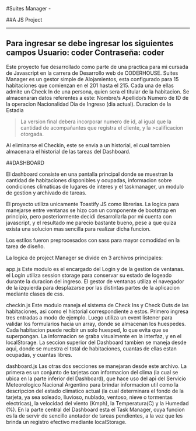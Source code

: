 #Suites Manager - 

##A JS Project


----------------------------------------------------------------------------------------------
Para ingresar se debe ingresar los siguientes campos
Usuario:    coder
Contraseña: coder
----------------------------------------------------------------------------------------------


Este proyecto fue desarrollado como parte de una practica para mi cursada de Javascript en la carrera de Desarrollo
web de CODERHOUSE.
Suites Manager es un gestor simple de Alojamientos, esta configurado para 15 habitaciones que comienzan en el 201 hasta el 215. Cada una de ellas admite un Check In de una persona, quien sera el titular de la habitacion. Se almacenaran datos referentes a este:
Nombre/s
Apellido/s
Numero de ID de la operacion
Nacionalidad
Dia de Ingreso (dia actual).
Duracion de la Estadia

>
>La version final debera incorporar numero de id, al igual que la cantidad de acompañantes que registra el cliente, y la >calificacion otorgada.
>

Al eliminarse el Checkin, este se envia a un historial, el cual tambien almacenara el historial de las tareas del Dashboard.

##DASHBOARD

El dashboard consiste en una pantalla principal donde se muestran la cantidad de habitaciones disponibles y ocupadas, informacion sobre condiciones climaticas de lugares de interes y el taskmanager, un modulo de gestion y archivado de tareas.

El proyecto utiliza unicamente Toastify JS como librerias. La logica para manejarse entre ventanas se hizo con un componente de bootstrap en principio, pero posteriormente decidi desarrollarla por mi cuenta con javascript, y el resultado me parecio bastante bueno, pese a que quiza exista una solucion mas sencilla para realizar dicha funcion.

Los estilos fueron preprocesados con sass para mayor comodidad en la tarea de diseño.

La logica de project Manager se divide en 3 archivos principales:

app.js
Este modulo es el encargado del Login y de la gestion de ventanas.
el Login utiliza session storage para conservar su estado de logeado durante la duracion del ingreso.
El gestor de ventanas utiliza el navegador de la izquierda para desplazarse por las distintas partes de la aplicacion mediante clases de css.

checkin.js
Este modulo maneja el sistema de Check Ins y Check Outs de las habitaciones, asi como el historial correspondiente a estos.
Primero ingresa tres entradas a modo de ejemplo.
Luego utiliza un event listener para validar los formularios hacia un array, donde se almacenan los huespedes.
Cada habitacion puede recibir un solo huesped, lo que evita que se superpongan.
La informacion se graba visualmente en la interfaz, y en el localStorage.
La seccion superior del Dashboard tambien se maneja desde aqui, donde se muestra el total de habitaciones, cuantas de ellas estan ocupadas, y cuantas libres.

dashboard.js
Las otras dos secciones se manejaran desde este archivo.
La primera es un conjunto de tarjetas con informacion del clima (la cual se ubica en la parte inferior del Dashboard), que hace uso del api del Servicio Meteorologico Nacional Argentino para brindar informacion util como la descripcion del estado climatico actual (la cual determinara el fondo de la tarjeta, ya sea soleado, lluvioso, nublado, ventoso, nieve o tormentas electricas), la velocidad del viento (Kmph), la Temperatura(C) y la Humedad (%).
En la parte central del Dashboard esta el Task Manager, cuya funcion es la de servir de sencillo anotador de tareas pendientes, a la vez que les brinda un registro efectivo mediante localStorage.